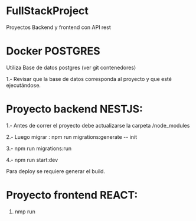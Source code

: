 # FullStackProject
Proyectos Backend  y frontend con API rest


# Docker POSTGRES
Utiliza Base de datos postgres (ver git contenedores)

1.- Revisar que la base de datos corresponda al proyecto y que esté ejecutándose. 


# Proyecto backend  NESTJS:



1.- Antes de correr el proyecto debe actualizarse la carpeta /node_modules

2.- Luego migrar : npm run migrations:generate -- init

3.- npm run migrations:run

4.- npm run start:dev

Para deploy se requiere generar el build. 

# Proyecto frontend REACT:

1. nmp run 


